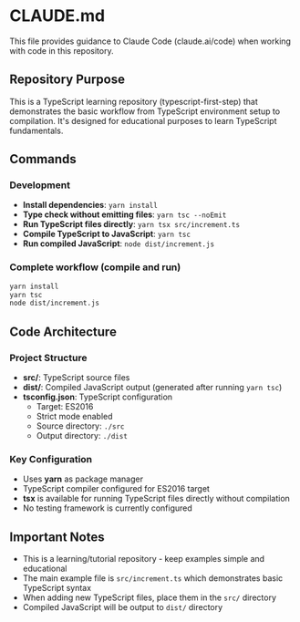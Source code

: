 # CLAUDE.md

This file provides guidance to Claude Code (claude.ai/code) when working with code in this repository.

## Repository Purpose

This is a TypeScript learning repository (typescript-first-step) that demonstrates the basic workflow from TypeScript environment setup to compilation. It's designed for educational purposes to learn TypeScript fundamentals.

## Commands

### Development
- **Install dependencies**: `yarn install`
- **Type check without emitting files**: `yarn tsc --noEmit`
- **Run TypeScript files directly**: `yarn tsx src/increment.ts`
- **Compile TypeScript to JavaScript**: `yarn tsc`
- **Run compiled JavaScript**: `node dist/increment.js`

### Complete workflow (compile and run)
```sh
yarn install
yarn tsc
node dist/increment.js
```

## Code Architecture

### Project Structure
- **src/**: TypeScript source files
- **dist/**: Compiled JavaScript output (generated after running `yarn tsc`)
- **tsconfig.json**: TypeScript configuration
  - Target: ES2016
  - Strict mode enabled
  - Source directory: `./src`
  - Output directory: `./dist`

### Key Configuration
- Uses **yarn** as package manager
- TypeScript compiler configured for ES2016 target
- **tsx** is available for running TypeScript files directly without compilation
- No testing framework is currently configured

## Important Notes
- This is a learning/tutorial repository - keep examples simple and educational
- The main example file is `src/increment.ts` which demonstrates basic TypeScript syntax
- When adding new TypeScript files, place them in the `src/` directory
- Compiled JavaScript will be output to `dist/` directory
